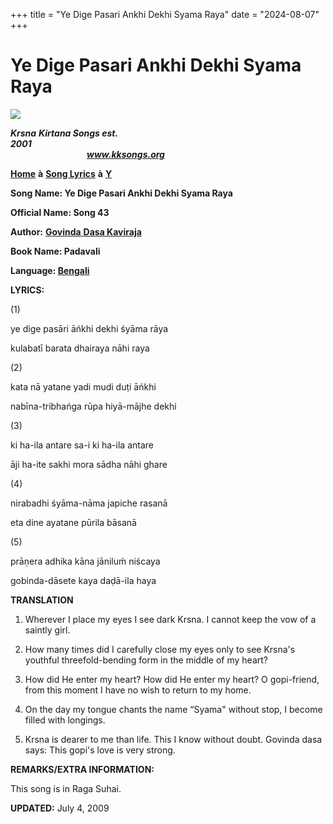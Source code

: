 +++
title = "Ye Dige Pasari Ankhi Dekhi Syama Raya"
date = "2024-08-07"
+++

# Ye Dige Pasari Ankhi Dekhi Syama Raya
**[![](http://kksongs.org/image_files/image002.jpg)](http://kksongs.org/)**

**_Krsna_** **_Kirtana Songs est. 2001_**                                                                                                                                                      **_www.kksongs.org_**

**[Home](http://kksongs.org/)** **à** **[Song Lyrics](http://kksongs.org/lyrics.html)** **à** **[Y](http://kksongs.org/songs/song_y.html)**

**Song Name: Ye Dige Pasari Ankhi Dekhi Syama Raya**

**Official Name: Song 43**

**Author:** [**Govinda** **Dasa Kaviraja**](http://kksongs.org/authors/list/govindadasa.html)

**Book Name: Padavali**

**Language: [Bengali](http://kksongs.org/language/list/bengali.html)**

**LYRICS:**

(1)

ye dige pasāri āńkhi dekhi śyāma rāya

kulabatī barata dhairaya nāhi raya

(2)

kata nā yatane yadi mudi duṭi āńkhi

nabīna-tribhańga rūpa hiyā-mājhe dekhi

(3)

ki ha-ila antare sa-i ki ha-ila antare

āji ha-ite sakhi mora sādha nāhi ghare

(4)

nirabadhi śyāma-nāma japiche rasanā

eta dine ayatane pūrila bāsanā

(5)

prāṇera adhika kāna jāniluḿ niścaya

gobinda-dāsete kaya daḍā-ila haya

**TRANSLATION**

1) Wherever I place my eyes I see dark Krsna. I cannot keep the vow of a saintly girl.

2) How many times did I carefully close my eyes only to see Krsna's youthful threefold-bending form in the middle of my heart?

3) How did He enter my heart? How did He enter my heart? O gopi\-friend, from this moment I have no wish to return to my home.

4) On the day my tongue chants the name “Syama" without stop, I become filled with longings.

5) Krsna is dearer to me than life. This I know without doubt. Govinda dasa says: This gopi's love is very strong.

**REMARKS/EXTRA INFORMATION:**

This song is in Raga Suhai.

**UPDATED:** July 4, 2009